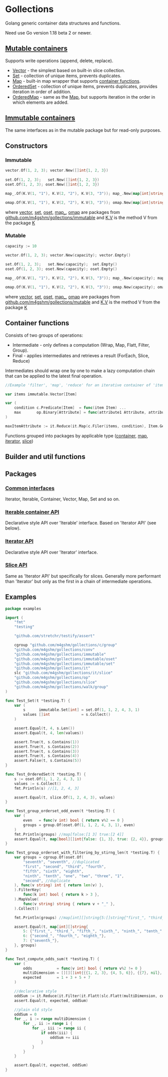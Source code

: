 # Gollections

Golang generic container data structures and functions.

Need use Go version 1.18 beta 2 or newer.

## [Mutable containers](./mutable/api.go)

Supports write operations (append, delete, replace).

  * [Vector](./mutable/vector/api.go) - the simplest based on built-in slice collection.
  * [Set](./mutable/set/api.go) - collection of unique items, prevents duplicates.
  * [Map](./mutable/map_/api.go) - built-in map wrapper that supports [container functions](#container-functions).
  * [OrderedSet](./mutable/oset/api.go) - collection of unique items, prevents duplicates, provides iteration in order of addition.
  * [OrderedMap](./mutable/omap/api.go) - same as the [Map](./mutable/map_/api.go), but supports iteration in the order in which elements are added.

## [Immutable containers](./immutable/api.go) 

The same interfaces as in the mutable package but for read-only purposes.

## Constructors
### Immutable
```go
vector.Of(1, 2, 3); vector.New([]int{1, 2, 3})
	
set.Of(1, 2, 3);   set.New([]int{1, 2, 3})
oset.Of(1, 2, 3); oset.New([]int{1, 2, 3})

map_.Of(K.V(1, "1"), K.V(2, "2"), K.V(3, "3")); map_.New(map[int]string{1: "2", 2: "2", 3: "3"})

omap.Of(K.V(1, "1"), K.V(2, "2"), K.V(3, "3")); omap.New(map[int]string{1: "2", 2: "2", 3: "3"})
```
where [vector](./immutable/vector/api.go), [set](./immutable/set/api.go), [oset](./immutable/oset/api.go), [map_](./immutable/map_/api.go), [omap](./immutable/omap/api.go) are packages from [github.com/m4gshm/gollections/immutable](./immutable/) and [K.V](./K/v.go) is the method V from the package [K](./K/)
### Mutable
```go
capacity := 10

vector.Of(1, 2, 3); vector.New(capacity); vector.Empty()
	
set.Of(1, 2, 3);   set.New(capacity);  set.Empty()
oset.Of(1, 2, 3); oset.New(capacity); oset.Empty()

map_.Of(K.V(1, "1"), K.V(2, "2"), K.V(3, "3")); map_.New(capacity); map_.Empty()

omap.Of(K.V(1, "1"), K.V(2, "2"), K.V(3, "3")); omap.New(capacity); omap.Empty()
```
where [vector](./mutable/vector/api.go), [set](./mutable/set/api.go), [oset](./mutable/oset/api.go), [map_](./mutable/map_/api.go), [omap](./mutable/omap/api.go) are packages from [github.com/m4gshm/gollections/mutable](./mutable/) and [K.V](./K/v.go) is the method V from the package [K](./K/)

## Container functions

Consists of two groups of operations:
 * Intermediate - only defines a computation (Wrap, Map, Flatt, Filter, Group).
 * Final - applies intermediates and retrieves a result (ForEach, Slice, Reduce)

Intermediates should wrap one by one to make a lazy computation chain that can be applied to the latest final operation.

```go
//Example 'filter', 'map', 'reduce' for an iterative container of 'items'

var items immutable.Vector[Item]

var (
    condition c.Predicate[Item]  = func(item Item) ...
    max       op.Binary[Attribute] = func(attribute1 Attribute, attribute2 Attribute) ...
) 

maxItemAttribute := it.Reduce(it.Map(c.Filer(items, condition), Item.GetAttribute), max)
```
Functions grouped into packages by applicable type ([container](./c/api.go), [map](./c/map_/api.go), [iterator](./it/api.go), [slice](slice/api.go))

## Builder and util functions

## Packages
### [Common interfaces](./typ/iface.go)

Iterator, Iterable, Container, Vector, Map, Set and so on.

### [Iterable container API](./c/api.go)
Declarative style API over 'Iterable' interface. Based on 'Iterator API' (see below).

### [Iterator API](./it/api.go)
Declarative style API over 'Iterator' interface. 

### [Slice API](./slice/api.go)
Same as 'Iterator API' but specifically for slices. Generally more performant than 'Iterator' but only as the first in a chain of intermediate operations.


## Examples
```go
package examples

import (
	"fmt"
	"testing"

	"github.com/stretchr/testify/assert"

	cgroup "github.com/m4gshm/gollections/c/group"
	"github.com/m4gshm/gollections/conv"
	"github.com/m4gshm/gollections/immutable"
	"github.com/m4gshm/gollections/immutable/oset"
	"github.com/m4gshm/gollections/immutable/set"
	"github.com/m4gshm/gollections/it"
	slc "github.com/m4gshm/gollections/it/slice"
	"github.com/m4gshm/gollections/op"
	"github.com/m4gshm/gollections/slice"
	"github.com/m4gshm/gollections/walk/group"
)

func Test_Set(t *testing.T) {
	var (
		s      immutable.Set[int] = set.Of(1, 1, 2, 4, 3, 1)
		values []int              = s.Collect()
	)

	assert.Equal(t, 4, s.Len())
	assert.Equal(t, 4, len(values))

	assert.True(t, s.Contains(1))
	assert.True(t, s.Contains(2))
	assert.True(t, s.Contains(3))
	assert.True(t, s.Contains(4))
	assert.False(t, s.Contains(5))
}

func Test_OrderedSet(t *testing.T) {
	s := oset.Of(1, 1, 2, 4, 3, 1)
	values := s.Collect()
	fmt.Println(s) //[1, 2, 4, 3]

	assert.Equal(t, slice.Of(1, 2, 4, 3), values)
}

func Test_group_orderset_odd_even(t *testing.T) {
	var (
		even   = func(v int) bool { return v%2 == 0 }
		groups = group.Of(oset.Of(1, 1, 2, 4, 3, 1), even)
	)
	fmt.Println(groups) //map[false:[1 3] true:[2 4]]
	assert.Equal(t, map[bool][]int{false: {1, 3}, true: {2, 4}}, groups)
}

func Test_group_orderset_with_filtering_by_stirng_len(t *testing.T) {
	var groups = cgroup.Of(oset.Of(
		"seventh", "seventh", //duplicated
		"first", "second", "third", "fourth",
		"fifth", "sixth", "eighth",
		"ninth", "tenth", "one", "two", "three", "1",
		"second", //duplicate
	), func(v string) int { return len(v) },
	).FilterKey(
		func(k int) bool { return k > 3 },
	).MapValue(
		func(v string) string { return v + "_" },
	).Collect()

	fmt.Println(groups) //map[int][]string{5:[]string{"first_", "third_", "fifth_", "sixth_", "ninth_", "tenth_", "three_"}, 6:[]string{"second_", "fourth_", "eighth_"}, 7:[]string{"seventh_"}}

	assert.Equal(t, map[int][]string{
		5: {"first_", "third_", "fifth_", "sixth_", "ninth_", "tenth_", "three_"},
		6: {"second_", "fourth_", "eighth_"},
		7: {"seventh_"},
	}, groups)
}

func Test_compute_odds_sum(t *testing.T) {
	var (
		odds           = func(v int) bool { return v%2 != 0 }
		multiDimension = [][][]int{{{1, 2, 3}, {4, 5, 6}}, {{7}, nil}, nil}
		expected       = 1 + 3 + 5 + 7
	)

	//declarative style
	oddSum := it.Reduce(it.Filter(it.Flatt(slc.Flatt(multiDimension, conv.To[[][]int]), conv.To[[]int]), odds), sum.Of[int])
	assert.Equal(t, expected, oddSum)

	//plain old style
	oddSum = 0
	for _, i := range multiDimension {
		for _, ii := range i {
			for _, iii := range ii {
				if odds(iii) {
					oddSum += iii
				}
			}
		}
	}

	assert.Equal(t, expected, oddSum)
}
```